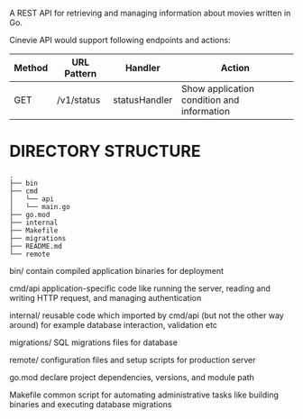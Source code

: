 A REST API for retrieving and managing information about movies written in Go.

Cinevie API would support following endpoints and actions:

| Method | URL Pattern | Handler       | Action                                     |
| ------ | ----------- | ------------- | ------------------------------------------ |
| GET    | /v1/status  | statusHandler | Show application condition and information |

# DIRECTORY STRUCTURE

```
.
├── bin
├── cmd
│   └── api
│   └── main.go
├── go.mod
├── internal
├── Makefile
├── migrations
├── README.md
└── remote
```

bin/
contain compiled application binaries for deployment

cmd/api
application-specific code like running the server, reading and writing HTTP request, and managing authentication

internal/
reusable code which imported by cmd/api (but not the other way around) for example database interaction, validation etc

migrations/
SQL migrations files for database

remote/
configuration files and setup scripts for production server

go.mod
declare project dependencies, versions, and module path

Makefile
common script for automating administrative tasks like building binaries and executing database migrations
